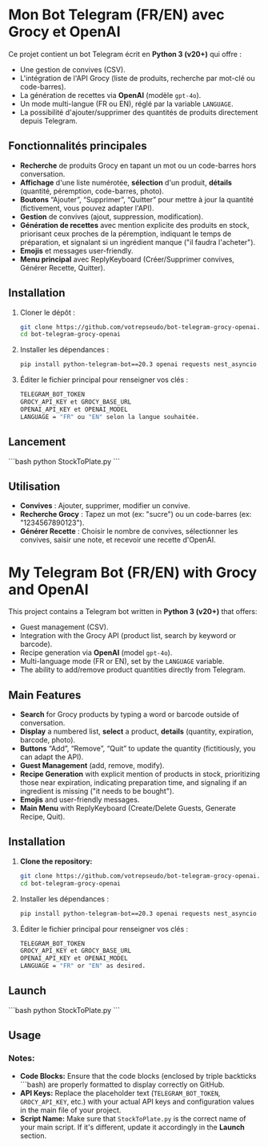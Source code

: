 # Mon Bot Telegram (FR/EN) avec Grocy et OpenAI

Ce projet contient un bot Telegram écrit en **Python 3 (v20+)** qui offre :
- Une gestion de convives (CSV).
- L'intégration de l'API Grocy (liste de produits, recherche par mot-clé ou code-barres).
- La génération de recettes via **OpenAI** (modèle `gpt-4o`).
- Un mode multi-langue (FR ou EN), réglé par la variable `LANGUAGE`.
- La possibilité d'ajouter/supprimer des quantités de produits directement depuis Telegram.

## Fonctionnalités principales
- **Recherche** de produits Grocy en tapant un mot ou un code-barres hors conversation.
- **Affichage** d'une liste numérotée, **sélection** d'un produit, **détails** (quantité, péremption, code-barres, photo).
- **Boutons** “Ajouter”, “Supprimer”, “Quitter” pour mettre à jour la quantité (fictivement, vous pouvez adapter l'API).
- **Gestion** de convives (ajout, suppression, modification).
- **Génération de recettes** avec mention explicite des produits en stock, priorisant ceux proches de la péremption, indiquant le temps de préparation, et signalant si un ingrédient manque ("il faudra l'acheter").
- **Emojis** et messages user-friendly.  
- **Menu principal** avec ReplyKeyboard (Créer/Supprimer convives, Générer Recette, Quitter).

## Installation

1. Cloner le dépôt :
   ```bash
   git clone https://github.com/votrepseudo/bot-telegram-grocy-openai.git
   cd bot-telegram-grocy-openai
   
2. Installer les dépendances :
   ```bash
   pip install python-telegram-bot==20.3 openai requests nest_asyncio

3. Éditer le fichier principal pour renseigner vos clés :
   ```bash
   TELEGRAM_BOT_TOKEN
   GROCY_API_KEY et GROCY_BASE_URL
   OPENAI_API_KEY et OPENAI_MODEL
   LANGUAGE = "FR" ou "EN" selon la langue souhaitée.

## Lancement
\```bash
python StockToPlate.py
\```

## Utilisation

- **Convives** : Ajouter, supprimer, modifier un convive.
- **Recherche Grocy** : Tapez un mot (ex: "sucre") ou un code-barres (ex: "1234567890123").
- **Générer Recette** : Choisir le nombre de convives, sélectionner les convives, saisir une note, et recevoir une recette d'OpenAI.







# My Telegram Bot (FR/EN) with Grocy and OpenAI

This project contains a Telegram bot written in **Python 3 (v20+)** that offers:
- Guest management (CSV).
- Integration with the Grocy API (product list, search by keyword or barcode).
- Recipe generation via **OpenAI** (model `gpt-4o`).
- Multi-language mode (FR or EN), set by the `LANGUAGE` variable.
- The ability to add/remove product quantities directly from Telegram.

## Main Features
- **Search** for Grocy products by typing a word or barcode outside of conversation.
- **Display** a numbered list, **select** a product, **details** (quantity, expiration, barcode, photo).
- **Buttons** “Add”, “Remove”, “Quit” to update the quantity (fictitiously, you can adapt the API).
- **Guest Management** (add, remove, modify).
- **Recipe Generation** with explicit mention of products in stock, prioritizing those near expiration, indicating preparation time, and signaling if an ingredient is missing ("it needs to be bought").
- **Emojis** and user-friendly messages.
- **Main Menu** with ReplyKeyboard (Create/Delete Guests, Generate Recipe, Quit).

## Installation

1. **Clone the repository:**
   ```bash
   git clone https://github.com/votrepseudo/bot-telegram-grocy-openai.git
   cd bot-telegram-grocy-openai
2. Installer les dépendances :
   ```bash
   pip install python-telegram-bot==20.3 openai requests nest_asyncio

3. Éditer le fichier principal pour renseigner vos clés :
   ```bash
   TELEGRAM_BOT_TOKEN
   GROCY_API_KEY et GROCY_BASE_URL
   OPENAI_API_KEY et OPENAI_MODEL
   LANGUAGE = "FR" or "EN" as desired.

## Launch
\```bash
python StockToPlate.py
\```

## Usage

### Notes:
- **Code Blocks:** Ensure that the code blocks (enclosed by triple backticks ```bash) are properly formatted to display correctly on GitHub.
- **API Keys:** Replace the placeholder text (`TELEGRAM_BOT_TOKEN`, `GROCY_API_KEY`, etc.) with your actual API keys and configuration values in the main file of your project.
- **Script Name:** Make sure that `StockToPlate.py` is the correct name of your main script. If it's different, update it accordingly in the **Launch** section.

